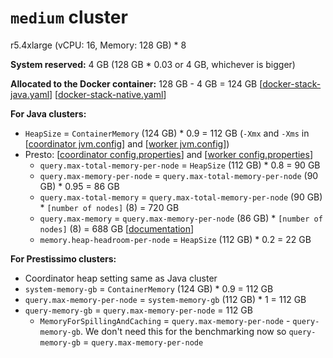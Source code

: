 # `medium` cluster
r5.4xlarge (vCPU: 16, Memory: 128 GB) * 8

**System reserved:** 4 GB (128 GB * 0.03 or 4 GB, whichever is bigger)

**Allocated to the Docker container:** 128 GB - 4 GB = 124 GB [[docker-stack-java.yaml](docker-stack-java.yaml)] [[docker-stack-native.yaml](docker-stack-native.yaml)]

**For Java clusters:**
* `HeapSize` = `ContainerMemory` (124 GB) * 0.9 = 112 GB (`-Xmx` and `-Xms` in [[coordinator jvm.config](coordinator/jvm.config)] and [[worker jvm.config](workers/jvm.config)])
* Presto: [[coordinator config.properties](coordinator/config.properties)] and [[worker config.properties](worker/config.properties)]
  * `query.max-total-memory-per-node` = `HeapSize` (112 GB) * 0.8 = 90 GB
  * `query.max-memory-per-node` = `query.max-total-memory-per-node` (90 GB) * 0.95 = 86 GB
  * `query.max-total-memory` = `query.max-total-memory-per-node` (90 GB) * `[number of nodes]` (8) = 720 GB
  * `query.max-memory` = `query.max-memory-per-node` (86 GB) * `[number of nodes]` (8) = 688 GB [[documentation](https://prestodb.io/docs/current/admin/properties.html#memory-management-properties)]
  * `memory.heap-headroom-per-node` = `HeapSize` (112 GB) * 0.2 = 22 GB

**For Prestissimo clusters:**
* Coordinator heap setting same as Java cluster
* `system-memory-gb` = `ContainerMemory` (124 GB) * 0.9 = 112 GB
* `query.max-memory-per-node` = `system-memory-gb` (112 GB) * 1 = 112 GB
* `query-memory-gb` = `query.max-memory-per-node` = 112 GB
  * `MemoryForSpillingAndCaching` = `query.max-memory-per-node` - `query-memory-gb`. We don't need this for the benchmarking now so `query-memory-gb` = `query.max-memory-per-node`
